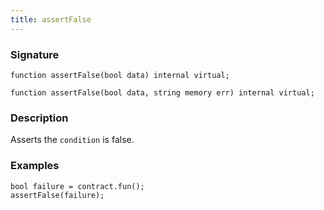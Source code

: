 ```yaml
---
title: assertFalse
---
```


### Signature

```solidity
function assertFalse(bool data) internal virtual;
```

```solidity
function assertFalse(bool data, string memory err) internal virtual;
```

### Description

Asserts the `condition` is false.

### Examples

```solidity
bool failure = contract.fun();
assertFalse(failure);
```
